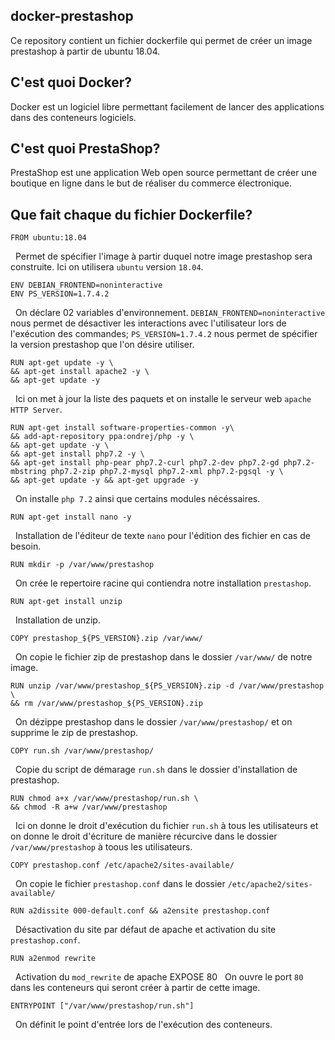 ## docker-prestashop
Ce repository contient un fichier dockerfile qui permet de créer un image prestashop à partir de ubuntu 18.04.

## C'est quoi Docker?
Docker est un logiciel libre permettant facilement de lancer des applications dans des conteneurs logiciels.

## C'est quoi PrestaShop?
PrestaShop est une application Web open source permettant de créer une boutique en ligne dans le but de réaliser du commerce électronique.

## Que fait chaque du fichier Dockerfile?

    FROM ubuntu:18.04
&nbsp;
Permet de spécifier l'image à partir duquel notre image prestashop sera construite. Ici on utilisera `ubuntu` version `18.04`.

    ENV DEBIAN_FRONTEND=noninteractive 
    ENV PS_VERSION=1.7.4.2
&nbsp;
On déclare 02 variables d'environnement. `DEBIAN_FRONTEND=noninteractive` nous permet de désactiver les interactions avec l'utilisateur lors de l'exécution des commandes; `PS_VERSION=1.7.4.2` nous permet de spécifier la version prestashop que l'on désire utiliser.

    RUN apt-get update -y \
    && apt-get install apache2 -y \
    && apt-get update -y 
 &nbsp;
 Ici on met à jour la liste des paquets et on installe le serveur web `apache HTTP Server`.
 
    RUN apt-get install software-properties-common -y\
    && add-apt-repository ppa:ondrej/php -y \
    && apt-get update -y \
    && apt-get install php7.2 -y \
    && apt-get install php-pear php7.2-curl php7.2-dev php7.2-gd php7.2-mbstring php7.2-zip php7.2-mysql php7.2-xml php7.2-pgsql -y \
    && apt-get update -y && apt-get upgrade -y
&nbsp;
On installe `php 7.2` ainsi que certains modules nécéssaires.

    RUN apt-get install nano -y
 &nbsp;
 Installation de l'éditeur de texte `nano` pour l'édition des fichier en cas de besoin.
 
    RUN mkdir -p /var/www/prestashop
 &nbsp;
 On crée le repertoire racine qui contiendra notre installation `prestashop`.
 
    RUN apt-get install unzip
&nbsp;
Installation de unzip.

    COPY prestashop_${PS_VERSION}.zip /var/www/
&nbsp;
On copie le fichier zip de prestashop dans le dossier `/var/www/` de notre image.

    RUN unzip /var/www/prestashop_${PS_VERSION}.zip -d /var/www/prestashop \
    && rm /var/www/prestashop_${PS_VERSION}.zip
&nbsp;
On dézippe prestashop dans le dossier `/var/www/prestashop/` et on supprime le zip de prestashop.

    COPY run.sh /var/www/prestashop/
&nbsp;
Copie du script de démarage `run.sh` dans le dossier d'installation de prestashop.

    RUN chmod a+x /var/www/prestashop/run.sh \
    && chmod -R a+w /var/www/prestashop
&nbsp;
Ici on donne le droit d'exécution du fichier `run.sh` à tous les utilisateurs et on donne le droit d'écriture de manière récurcive dans le dossier `/var/www/prestashop` à toous les utilisateurs.

    COPY prestashop.conf /etc/apache2/sites-available/
&nbsp;
On copie le fichier `prestashop.conf` dans le dossier `/etc/apache2/sites-available/`

    RUN a2dissite 000-default.conf && a2ensite prestashop.conf
&nbsp;
Désactivation du site par défaut de apache et activation du site `prestashop.conf`.

    RUN a2enmod rewrite
&nbsp;
Activation du `mod_rewrite` de apache
    EXPOSE 80
&nbsp;
On ouvre le port `80` dans les conteneurs qui seront créer à partir de cette image.

    ENTRYPOINT ["/var/www/prestashop/run.sh"]
&nbsp;
On définit le point d'entrée lors de l'exécution des conteneurs.
